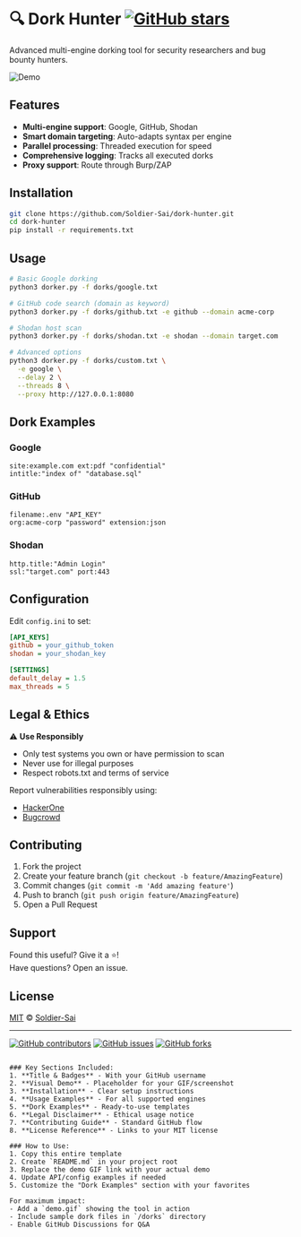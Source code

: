 # 🔍 Dork Hunter [![GitHub stars](https://img.shields.io/github/stars/Soldier-Sai/dork-hunter?style=social)](https://github.com/Soldier-Sai/dork-hunter)

Advanced multi-engine dorking tool for security researchers and bug bounty hunters.

![Demo](https://media.giphy.com/media/v1.Y2lkPTc5MGI3NjExcDk0dW1mY2V6dW5yY3V1eW5jZ3B5eGx4bGZ6dHhqZ2Z1dWx6ZyZlcD12MV9pbnRlcm5hbF9naWZfYnlfaWQmY3Q9Zw/xT5LMHxhOfscxPfIfm/giphy.gif)

## Features
- **Multi-engine support**: Google, GitHub, Shodan
- **Smart domain targeting**: Auto-adapts syntax per engine
- **Parallel processing**: Threaded execution for speed
- **Comprehensive logging**: Tracks all executed dorks
- **Proxy support**: Route through Burp/ZAP

## Installation
```bash
git clone https://github.com/Soldier-Sai/dork-hunter.git
cd dork-hunter
pip install -r requirements.txt
```

## Usage
```bash
# Basic Google dorking
python3 dorker.py -f dorks/google.txt

# GitHub code search (domain as keyword)
python3 dorker.py -f dorks/github.txt -e github --domain acme-corp

# Shodan host scan
python3 dorker.py -f dorks/shodan.txt -e shodan --domain target.com

# Advanced options
python3 dorker.py -f dorks/custom.txt \
  -e google \
  --delay 2 \
  --threads 8 \
  --proxy http://127.0.0.1:8080
```

## Dork Examples
### Google
```
site:example.com ext:pdf "confidential"
intitle:"index of" "database.sql"
```

### GitHub
```
filename:.env "API_KEY"
org:acme-corp "password" extension:json
```

### Shodan
```
http.title:"Admin Login"
ssl:"target.com" port:443
```

## Configuration
Edit `config.ini` to set:
```ini
[API_KEYS]
github = your_github_token
shodan = your_shodan_key

[SETTINGS]
default_delay = 1.5
max_threads = 5
```

## Legal & Ethics
⚠️ **Use Responsibly**
- Only test systems you own or have permission to scan
- Never use for illegal purposes
- Respect robots.txt and terms of service

Report vulnerabilities responsibly using:
- [HackerOne](https://hackerone.com)
- [Bugcrowd](https://bugcrowd.com)

## Contributing
1. Fork the project
2. Create your feature branch (`git checkout -b feature/AmazingFeature`)
3. Commit changes (`git commit -m 'Add amazing feature'`)
4. Push to branch (`git push origin feature/AmazingFeature`)
5. Open a Pull Request

## Support
Found this useful? Give it a ⭐!  
Have questions? Open an issue.

## License
[MIT](LICENSE) © [Soldier-Sai](https://github.com/Soldier-Sai)

---

[![GitHub contributors](https://img.shields.io/github/contributors/Soldier-Sai/dork-hunter)](https://github.com/Soldier-Sai/dork-hunter/graphs/contributors)
[![GitHub issues](https://img.shields.io/github/issues/Soldier-Sai/dork-hunter)](https://github.com/Soldier-Sai/dork-hunter/issues)
[![GitHub forks](https://img.shields.io/github/forks/Soldier-Sai/dork-hunter)](https://github.com/Soldier-Sai/dork-hunter/network)
```

### Key Sections Included:
1. **Title & Badges** - With your GitHub username
2. **Visual Demo** - Placeholder for your GIF/screenshot
3. **Installation** - Clear setup instructions
4. **Usage Examples** - For all supported engines
5. **Dork Examples** - Ready-to-use templates
6. **Legal Disclaimer** - Ethical usage notice
7. **Contributing Guide** - Standard GitHub flow
8. **License Reference** - Links to your MIT license

### How to Use:
1. Copy this entire template
2. Create `README.md` in your project root
3. Replace the demo GIF link with your actual demo
4. Update API/config examples if needed
5. Customize the "Dork Examples" section with your favorites

For maximum impact:
- Add a `demo.gif` showing the tool in action
- Include sample dork files in `/dorks` directory
- Enable GitHub Discussions for Q&A
